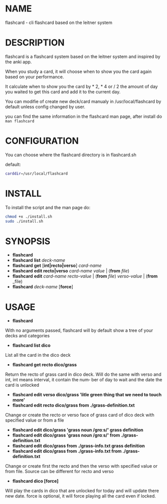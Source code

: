 # NAME

flashcard - cli flashcard based on the leitner system

# DESCRIPTION

flashcard  is  a  flashcard  system based on the leitner system and inspired by the
anki app.

When you study a card, it will choose when to show you the card again based on your
performance.

It  calculate  when  to  show you the card by * 2, * 4 or / 2 the amount of day you
waited to get this card and add it to the current day.

You can modifie of create new deck/card manualy in /usr/local/flashcard by  default
unless config changed by user.

you can find the same information in the flashcard man page, after install do ```man flashcard```

# CONFIGURATION

You can choose where the flashcard directory is in flashcard.sh

default:
```sh
carddir=/usr/local/flashcard
```

# INSTALL

To install the script and the man page do:
```sh
chmod +x ./install.sh
sudo ./install.sh
```

# SYNOPSIS

- **flashcard**
- **flashcard** **list** _deck-name_
- **flashcard** **get** [**int|recto|verso**] _card-name_
- **flashcard** **edit recto|verso** _card-name value_ | (**from** _file_)
- **flashcard** **edit** _card-name recto-value_ | (**from** _file_) _verso-value_ | (**from** _file)
- **flashcard** _deck-name_ [**force**]

# USAGE
- **flashcard**

With  no  arguments  passed,  flashcard  will by default show a tree of your
decks and categories

- **flashcard list dico**

List all the card in the dico deck

- **flashcard get recto dico/grass**

Return the recto of grass card in dico deck.
Will do the same with verso and int, int means interval, it contain the num‐
ber of day to wait and the date the card is unlocked

- **flashcard edit verso dico/grass 'litle green thing that we need to touch more'**
- **flashcard edit recto dico/grass from ./grass-definition.txt**

Change  or  create  the  recto or verso face of grass card of dico deck with
specified value or from a file

- **flashcard edit dico/grass 'grass noun /ɡrɑːs/' grass definition**
- **flashcard edit dico/grass 'grass noun /ɡrɑːs/' from ./grass-definition.txt**
- **flashcard edit dico/grass from ./grass-info.txt grass definition**
- **flashcard edit dico/grass from ./grass-info.txt from ./grass-definition.txt**

Change or create first the recto and then the verso with specified value  or
from file.  Source can be different for recto and verso

- **flashcard dico [force]**

Will  play  the  cards  in  dico that are unlocked for today and will update
there new date.
force is optional, it will force playing all the card even if locked.
